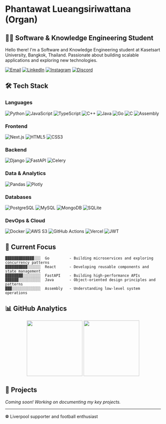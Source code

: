 # Phantawat Lueangsiriwattana (Organ)

## 👨‍💻 Software & Knowledge Engineering Student

Hello there! I'm a Software and Knowledge Engineering student at Kasetsart University, Bangkok, Thailand. 
Passionate about building scalable applications and exploring new technologies.

[![Email](https://img.shields.io/badge/Email-phantawat.l%40ku.th-D14836?style=flat-square&logo=gmail&logoColor=white)](mailto:phantawat.l@ku.th)
[![LinkedIn](https://img.shields.io/badge/LinkedIn-Phantawat_Lueangsiriwattana-0077B5?style=flat-square&logo=linkedin&logoColor=white)](https://www.linkedin.com/in/phantawat-lueangsiriwattana-a72939322/)
[![Instagram](https://img.shields.io/badge/Instagram-p__organ-E4405F?style=flat-square&logo=instagram&logoColor=white)](https://instagram.com/p_organ)
[![Discord](https://img.shields.io/badge/Discord-porgann-7289DA?style=flat-square&logo=discord&logoColor=white)](https://discord.gg/porgann)

## 🛠️ Tech Stack

### Languages
![Python](https://img.shields.io/badge/Python-3670A0?style=for-the-badge&logo=python&logoColor=ffdd54)
![JavaScript](https://img.shields.io/badge/JavaScript-F7DF1E?style=for-the-badge&logo=javascript&logoColor=black)
![TypeScript](https://img.shields.io/badge/TypeScript-007ACC?style=for-the-badge&logo=typescript&logoColor=white)
![C++](https://img.shields.io/badge/C++-00599C?style=for-the-badge&logo=c%2B%2B&logoColor=white)
![Java](https://img.shields.io/badge/Java-ED8B00?style=for-the-badge&logo=openjdk&logoColor=white)
![Go](https://img.shields.io/badge/Go-00ADD8?style=for-the-badge&logo=go&logoColor=white)
![C](https://img.shields.io/badge/C-A8B9CC?style=for-the-badge&logo=c&logoColor=white)
![Assembly](https://img.shields.io/badge/Assembly-654FF0?style=for-the-badge&logo=assemblyscript&logoColor=white)

### Frontend
![Next.js](https://img.shields.io/badge/Next.js-000000?style=for-the-badge&logo=next.js&logoColor=white)
![HTML5](https://img.shields.io/badge/HTML5-E34F26?style=for-the-badge&logo=html5&logoColor=white)
![CSS3](https://img.shields.io/badge/CSS3-1572B6?style=for-the-badge&logo=css3&logoColor=white)

### Backend
![Django](https://img.shields.io/badge/Django-092E20?style=for-the-badge&logo=django&logoColor=white)
![FastAPI](https://img.shields.io/badge/FastAPI-009688?style=for-the-badge&logo=fastapi&logoColor=white)
![Celery](https://img.shields.io/badge/Celery-37814A?style=for-the-badge&logo=celery&logoColor=white)

### Data & Analytics
![Pandas](https://img.shields.io/badge/Pandas-150458?style=for-the-badge&logo=pandas&logoColor=white)
![Plotly](https://img.shields.io/badge/Plotly-3F4F75?style=for-the-badge&logo=plotly&logoColor=white)

### Databases
![PostgreSQL](https://img.shields.io/badge/PostgreSQL-316192?style=for-the-badge&logo=postgresql&logoColor=white)
![MySQL](https://img.shields.io/badge/MySQL-4479A1?style=for-the-badge&logo=mysql&logoColor=white)
![MongoDB](https://img.shields.io/badge/MongoDB-47A248?style=for-the-badge&logo=mongodb&logoColor=white)
![SQLite](https://img.shields.io/badge/SQLite-07405E?style=for-the-badge&logo=sqlite&logoColor=white)

### DevOps & Cloud
![Docker](https://img.shields.io/badge/Docker-2496ED?style=for-the-badge&logo=docker&logoColor=white)
![AWS S3](https://img.shields.io/badge/AWS_S3-FF9900?style=for-the-badge&logo=amazon-aws&logoColor=white)
![GitHub Actions](https://img.shields.io/badge/GitHub_Actions-2671E5?style=for-the-badge&logo=github-actions&logoColor=white)
![Vercel](https://img.shields.io/badge/Vercel-000000?style=for-the-badge&logo=vercel&logoColor=white)
![JWT](https://img.shields.io/badge/JWT-000000?style=for-the-badge&logo=json-web-tokens&logoColor=white)

## 🌱 Current Focus

```
▓▓▓▓▓▓▓▓▓▓▓▓▓░░░  Go         - Building microservices and exploring concurrency patterns
▓▓▓▓▓▓▓▓▓▓░░░░░░  React      - Developing reusable components and state management
▓▓▓▓▓▓▓▓░░░░░░░░  FastAPI    - Building high-performance APIs
▓▓▓▓▓▓░░░░░░░░░░  Java       - Object-oriented design principles and patterns
▓▓▓░░░░░░░░░░░░░  Assembly   - Understanding low-level system operations
```

## 📊 GitHub Analytics

<p align="center">
  <img height="180em" src="https://github-readme-stats.vercel.app/api?username=Phantawat&show_icons=true&theme=tokyonight&include_all_commits=true&count_private=true"/>
  <img height="180em" src="https://github-readme-stats.vercel.app/api/top-langs/?username=Phantawat&layout=compact&langs_count=8&theme=tokyonight"/>
</p>

## 🔭 Projects

*Coming soon! Working on documenting my key projects.*

---

⚽ Liverpool supporter and football enthusiast
